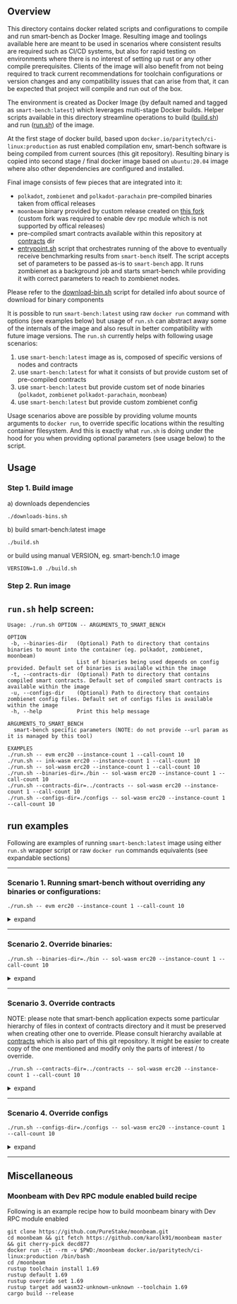## Overview

This directory contains docker related scripts and configurations to compile and run smart-bench as Docker Image. Resulting image and toolings available here are meant to be used in scenarios where consistent results are required such as CI/CD systems, but also for rapid testing on environments where there is no interest of setting up rust or any other compile prerequisites. Clients of the image will also benefit from not being required to track current recommendations for toolchain configurations or version changes and any compatibility issues that can arise from that, it can be expected that project will compile and run out of the box.

The environment is created as Docker Image (by default named and tagged as `smart-bench:latest`) which leverages multi-stage Docker builds. Helper scripts available in this directory streamline operations to build ([build.sh](./build.sh)) and run ([run.sh](./run.sh)) of the image.

At the first stage of docker build, based upon `docker.io/paritytech/ci-linux:production` as rust enabled compilation env, smart-bench software is being compiled from current sources (this git repository). Resulting binary is copied into second stage / final docker image based on `ubuntu:20.04` image where also other dependencies are configured and installed.

Final image consists of few pieces that are integrated into it: 
- `polkadot`, `zombienet` and `polkadot-parachain` pre-compiled binaries taken from offical releases
- `moonbeam` binary provided by custom release created on [this fork](https://github.com/karolk91/moonbeam) (custom fork was required to enable dev rpc module which is not supported by offical releases)
- pre-compiled smart contracts available within this repository at [contracts](../contracts/) dir
- [entrypoint.sh](./entrypoint.sh) script that orchestrates running of the above to eventually receive benchmarking results from `smart-bench` itself. The script accepts set of parameters to be passed as-is to `smart-bench` app. It runs zombienet as a background job and starts smart-bench while providing it with correct parameters to reach to zombienet nodes.

Please refer to the [download-bin.sh](./download-bin.sh) script for detailed info about source of download for binary components

It is possible to run `smart-bench:latest` using raw `docker run` command with options (see examples below) but usage of `run.sh` can abstract away some of the internals of the image and also result in better compatibility with future image versions. The `run.sh` currently helps with following usage scenarios:
1. use `smart-bench:latest` image as is, composed of specific versions of nodes and contracts
1. use `smart-bench:latest` for what it consists of but provide custom set of pre-compiled contracts
1. use `smart-bench:latest` but provide custom set of node binaries (`polkadot`, `zombienet` `polkadot-parachain`, `moonbeam`)
1. use `smart-bench:latest` but provide custom zombienet config

Usage scenarios above are possible by providing volume mounts arguments to `docker run`, to override specific locations within the resulting container filesystem. And this is exactly what `run.sh` is doing under the hood for you when providing optional parameters (see usage below) to the script.


## Usage
### Step 1. Build image

a) downloads dependencies
```
./downloads-bins.sh
```

b) build smart-bench:latest image
```
./build.sh
```

or build using manual VERSION, eg. smart-bench:1.0 image
```
VERSION=1.0 ./build.sh
```


### Step 2. Run image
## `run.sh` help screen:
```
Usage: ./run.sh OPTION -- ARGUMENTS_TO_SMART_BENCH

OPTION
 -b, --binaries-dir   (Optional) Path to directory that contains binaries to mount into the container (eg. polkadot, zombienet, moonbeam)
                      List of binaries being used depends on config provided. Default set of binaries is available within the image
 -t, --contracts-dir  (Optional) Path to directory that contains compiled smart contracts. Default set of compiled smart contracts is available within the image
 -u, --configs-dir    (Optional) Path to directory that contains zombienet config files. Default set of configs files is available within the image
 -h, --help           Print this help message

ARGUMENTS_TO_SMART_BENCH
  smart-bench specific parameters (NOTE: do not provide --url param as it is managed by this tool)

EXAMPLES
./run.sh -- evm erc20 --instance-count 1 --call-count 10
./run.sh -- ink-wasm erc20 --instance-count 1 --call-count 10
./run.sh -- sol-wasm erc20 --instance-count 1 --call-count 10
./run.sh --binaries-dir=./bin -- sol-wasm erc20 --instance-count 1 --call-count 10
./run.sh --contracts-dir=../contracts -- sol-wasm erc20 --instance-count 1 --call-count 10
./run.sh --configs-dir=./configs -- sol-wasm erc20 --instance-count 1 --call-count 10
```

## run examples
Following are examples of running `smart-bench:latest` image using either `run.sh` wrapper script or raw `docker run` commands equivalents (see expandable sections)

---

### Scenario 1. Running smart-bench without overriding any binaries or configurations:

```
./run.sh -- evm erc20 --instance-count 1 --call-count 10
```
<details>
<summary>expand</summary>

```
docker run --rm -it --init smart-bench:latest evm erc20 --instance-count 1 --call-count 10
```
</details>

---
### Scenario 2. Override binaries:
```
./run.sh --binaries-dir=./bin -- sol-wasm erc20 --instance-count 1 --call-count 10
```
<details>
<summary>expand</summary>

```
docker run --rm -it --init -v $PWD/bin:/usr/local/smart-bench/bin smart-bench:latest sol-wasm erc20 --instance-count 1 --call-count 10
```
</details>

---

### Scenario 3. Override contracts

NOTE: please note that smart-bench application expects some particular hierarchy of files in context of contracts directory and it must be preserved when creating other one to override. Please consult hierarchy available at [contracts](../contracts/) which is also part of this git repository. It might be easier to create copy of the one mentioned and modify only the parts of interest / to override.
```
./run.sh --contracts-dir=../contracts -- sol-wasm erc20 --instance-count 1 --call-count 10
```
<details>
<summary>expand</summary>

```
docker run --rm -it --init -v $PWD/../contracts:/usr/local/smart-bench/contracts smart-bench:latest sol-wasm erc20 --instance-count 1 --call-count 10
```
</details>

---

### Scenario 4. Override configs
```
./run.sh --configs-dir=./configs -- sol-wasm erc20 --instance-count 1 --call-count 10
```
<details>
<summary>expand</summary>

```
docker run --rm -it --init -v $PWD/configs:/usr/local/smart-bench/config smart-bench:latest sol-wasm erc20 --instance-count 1 --call-count 10
```
</details>

---

## Miscellaneous
### Moonbeam with Dev RPC module enabled build recipe

Following is an example recipe how to build moonbeam binary with Dev RPC module enabled
```
git clone https://github.com/PureStake/moonbeam.git
cd moonbeam && git fetch https://github.com/karolk91/moonbeam master && git cherry-pick decd877
docker run -it --rm -v $PWD:/moonbeam docker.io/paritytech/ci-linux:production /bin/bash
cd /moonbeam
rustup toolchain install 1.69
rustup default 1.69
rustup override set 1.69
rustup target add wasm32-unknown-unknown --toolchain 1.69
cargo build --release
```
